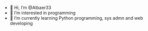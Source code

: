 - 👋 Hi, I’m @Albaer33
- 👀 I’m interested in programming
- 🌱 I’m currently learning Python programming, sys admn and web developing

<!---
Albaer33/Albaer33 is a ✨ special ✨ repository because its `README.md` (this file) appears on your GitHub profile.
You can click the Preview link to take a look at your changes.
--->
